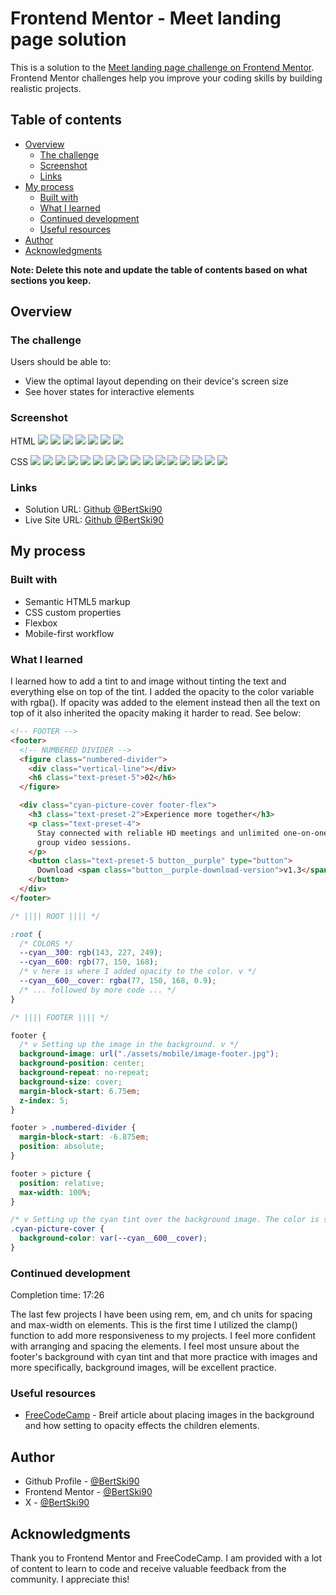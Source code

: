 # Frontend Mentor - Meet landing page solution

This is a solution to the [Meet landing page challenge on Frontend Mentor](https://www.frontendmentor.io/challenges/meet-landing-page-rbTDS6OUR). Frontend Mentor challenges help you improve your coding skills by building realistic projects.

## Table of contents

- [Overview](#overview)
  - [The challenge](#the-challenge)
  - [Screenshot](#screenshot)
  - [Links](#links)
- [My process](#my-process)
  - [Built with](#built-with)
  - [What I learned](#what-i-learned)
  - [Continued development](#continued-development)
  - [Useful resources](#useful-resources)
- [Author](#author)
- [Acknowledgments](#acknowledgments)

**Note: Delete this note and update the table of contents based on what sections you keep.**

## Overview

### The challenge

Users should be able to:

- View the optimal layout depending on their device's screen size
- See hover states for interactive elements

### Screenshot

HTML
![](./screenshots/html/screenshot-meet-landing-page-html-1.png)
![](./screenshots/html/screenshot-meet-landing-page-html-2.png)
![](./screenshots/html/screenshot-meet-landing-page-html-3.png)
![](./screenshots/html/screenshot-meet-landing-page-html-4.png)
![](./screenshots/html/screenshot-meet-landing-page-html-5.png)
![](./screenshots/html/screenshot-meet-landing-page-html-6.png)
![](./screenshots/html/screenshot-meet-landing-page-html-7.png)

CSS
![](./screenshots/css/screenshot-meet-landing-page-css-1.png)
![](./screenshots/css/screenshot-meet-landing-page-css-2.png)
![](./screenshots/css/screenshot-meet-landing-page-css-3.png)
![](./screenshots/css/screenshot-meet-landing-page-css-4.png)
![](./screenshots/css/screenshot-meet-landing-page-css-5.png)
![](./screenshots/css/screenshot-meet-landing-page-css-6.png)
![](./screenshots/css/screenshot-meet-landing-page-css-7.png)
![](./screenshots/css/screenshot-meet-landing-page-css-8.png)
![](./screenshots/css/screenshot-meet-landing-page-css-9.png)
![](./screenshots/css/screenshot-meet-landing-page-css-10.png)
![](./screenshots/css/screenshot-meet-landing-page-css-11.png)
![](./screenshots/css/screenshot-meet-landing-page-css-12.png)
![](./screenshots/css/screenshot-meet-landing-page-css-13.png)
![](./screenshots/css/screenshot-meet-landing-page-css-14.png)
![](./screenshots/css/screenshot-meet-landing-page-css-15.png)
![](./screenshots/css/screenshot-meet-landing-page-css-16.png)

### Links

- Solution URL: [Github @BertSki90](https://github.com/BertSki90/meet-landing-page)
- Live Site URL: [Github @BertSki90](https://bertski90.github.io/meet-landing-page/)

## My process

### Built with

- Semantic HTML5 markup
- CSS custom properties
- Flexbox
- Mobile-first workflow

### What I learned

I learned how to add a tint to and image without tinting the text and everything else on top of the tint. I added the opacity to the color variable with rgba(). If opacity was added to the element instead then all the text on top of it also inherited the opacity making it harder to read. See below:

```html
<!-- FOOTER -->
<footer>
  <!-- NUMBERED DIVIDER -->
  <figure class="numbered-divider">
    <div class="vertical-line"></div>
    <h6 class="text-preset-5">02</h6>
  </figure>

  <div class="cyan-picture-cover footer-flex">
    <h3 class="text-preset-2">Experience more together</h3>
    <p class="text-preset-4">
      Stay connected with reliable HD meetings and unlimited one-on-one and
      group video sessions.
    </p>
    <button class="text-preset-5 button__purple" type="button">
      Download <span class="button__purple-download-version">v1.3</span>
    </button>
  </div>
</footer>
```

```css
/* |||| ROOT |||| */

:root {
  /* COLORS */
  --cyan__300: rgb(143, 227, 249);
  --cyan__600: rgb(77, 150, 168);
  /* v here is where I added opacity to the color. v */
  --cyan__600__cover: rgba(77, 150, 168, 0.9);
  /* ... followed by more code ... */
}

/* |||| FOOTER |||| */

footer {
  /* v Setting up the image in the background. v */
  background-image: url("./assets/mobile/image-footer.jpg");
  background-position: center;
  background-repeat: no-repeat;
  background-size: cover;
  margin-block-start: 6.75em;
  z-index: 5;
}

footer > .numbered-divider {
  margin-block-start: -6.875em;
  position: absolute;
}

footer > picture {
  position: relative;
  max-width: 100%;
}

/* v Setting up the cyan tint over the background image. The color is set up with as and rgba to have opacity. v  */
.cyan-picture-cover {
  background-color: var(--cyan__600__cover);
}
```

### Continued development

Completion time: 17:26

The last few projects I have been using rem, em, and ch units for spacing and max-width on elements. This is the first time I utilized the clamp() function to add more responsiveness to my projects. I feel more confident with arranging and spacing the elements. I feel most unsure about the footer's background with cyan tint and that more practice with images and more specifically, background images, will be excellent practice.

### Useful resources

- [FreeCodeCamp](https://www.freecodecamp.org/news/transparent-background-image-opacity-in-css-and-html/) - Breif article about placing images in the background and how setting to opacity effects the children elements.

## Author

- Github Profile - [@BertSki90](https://github.com/BertSki90)
- Frontend Mentor - [@BertSki90](https://www.frontendmentor.io/profile/BertSki90)
- X - [@BertSki90](https://x.com/BertSki90)

## Acknowledgments

Thank you to Frontend Mentor and FreeCodeCamp. I am provided with a lot of content to learn to code and receive valuable feedback from the community. I appreciate this!
